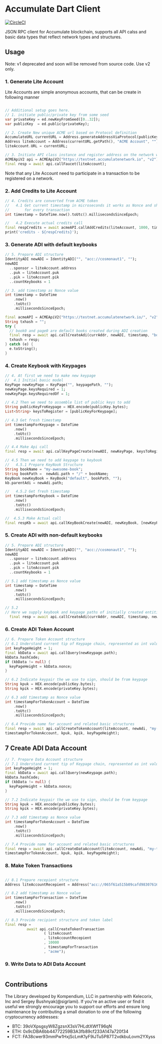 # Accumulate Dart Client

[![CircleCI](https://circleci.com/gh/kompendium-ano/accumulate-dart-client/tree/master.svg?style=svg&circle-token=1ae82503101537a31f2865115486b5d64419274b)](https://circleci.com/gh/kompendium-ano/accumulate-dart-client/tree/master)

JSON RPC client for Accumulate blockchain, supports all API calss and basic data types that reflect network types and structures.

## Usage

Note: v1 deprecated and soon will be removed from source code. Use v2 only.

### 1. Generate Lite Account

Lite Accounts are simple anonymous accounts, that can be create in following manner

```dart

// Additional setup goes here.
// 1. initiate public/private key from some seed
var privateKey = ed.newKeyFromSeed([0..32]);
var publicKey  = ed.public(privateKey);

// 2. Create New unique ACME url based on Protocol definition
AccumulateURL currentURL = Address.generateAddressViaProtocol(publicKey.bytes, "ACME");
Address liteAccount = Address(currentURL.getPath(), "ACME Account", "");
liteAccount.URL = currentURL;

// 3. Initiate API class instance and register address on the network with faucet
ACMEApiV2 api = ACMEApiV2("https://testnet.accumulatenetwork.io", "v2");
final resp = await api.callFaucet(liteAccount);
```

Note that any Lite Account need to participate in a transaction to be registered on a network.

### 2. Add Credits to Lite Account

```dart
// 4. Credits are converted from ACME token
//   4.1 Get current timestamp in microseconds it works as Nonce and shoud be unique
//       for every transaction
int timestamp = DateTime.now().toUtc().millisecondsSinceEpoch;

//   4.2 Execute actual credits call
final respCredits = await acmeAPI.callAddCredits(liteAccount, 1000, timestamp);
print('credits - ${respCredits}');
```


### 3. Generate ADI with default keybooks

```dart
// 5. Prepare ADI structure
IdentityADI newADI = IdentityADI("", "acc://cosmonaut1", "");
newADI
  ..sponsor = liteAccount.address
  ..puk = liteAccount.puk
  ..pik = liteAccount.pik
  ..countKeybooks = 1

// 3. add timestamp as Nonce value
int timestamp = DateTime
    .now()
    .toUtc()
    .millisecondsSinceEpoch;

final acmeAPI = ACMEApiV2("https://testnet.accumulatenetwork.io/", "v2");
String txhash = "";
try {
  // book0 and page0 are default books created during ADI creation
  final resp = await api.callCreateAdi(currAddr, newADI, timestamp, "book0", "page0");
  txhash = resp;
} catch (e) {
  e.toString();
}

```

### 4. Create Keybook with Keypages
```dart
// 4. At first we need to make new keypage
//  4.1 Initial basic model
KeyPage newKeyPage = KeyPage("", keypagePath, "");
newKeyPage.keysRequired = 1;
newKeyPage.keysRequiredOf = 1;

// 4.2 Then we need to assemble list of public keys to add  
String publicKeyFroKeypage = HEX.encode(publicKey.bytes);
List<String> keysToRegister = [publicKeyForKeypage]; 

// 4.3 Get fresh timestamp
int timestampForKeypage = DateTime
    .now()
    .toUtc()
    .millisecondsSinceEpoch;

// 4.4 Make Api call
final resp = await api.callKeyPageCreate(newADI, newKeyPage, keysToRegister, timestampForKeypage);

// 4.5 Then we need to add keypage to keybook
//   4.5.1 Prepare KeyNook Structure
String bookName = "my-awesome-book";
String bookPath =  newAdi.path + "/" + bookName;
KeyBook newKeyBook = KeyBook("default", bookPath, "");
kb.parentAdi = newAdi.path;

//   4.5.2 Get fresh timestamp
int timestampForKeybook = DateTime
    .now()
    .toUtc()
    .millisecondsSinceEpoch;

//  4.5.3 Make Actual call 
final respKb = await api.callKeyBookCreate(newADI, newKeyBook, [newKeyPage], timestampForKeyBook);
```

### 5. Create ADI with non-default keybooks

```dart
// 5. Prepare ADI structure
IdentityADI newADI = IdentityADI("", "acc://cosmonaut1", "");
newADI
  ..sponsor = liteAccount.address
  ..puk = liteAccount.puk
  ..pik = liteAccount.pik
  ..countKeybooks = 1

// 5.1 add timestamp as Nonce value
int timestamp = DateTime
    .now()
    .toUtc()
    .millisecondsSinceEpoch;

// 5.2
// Here we supply keybook and keypage paths of initially created entities
  final resp = await api.callCreateAdi(currAddr, newADI, timestamp, newKeyBook.path, newKeyPage.path);
```

### 6. Create ADI Token Account
```dart
// 6. Prepare Token Account structure
// 6.1 Understand current tip of Keypage chain, represented as int value, called "height"
int keyPageHeight = 1;
final kbData = await api.callQuery(newKeypage.path);
kbData.hashCode;
if (kbData != null) {
  keyPageHeight = kbData.nonce;
}

// 6.2 Indicate keypair the we use to sign, should be from keypage
String kpuk = HEX.encode(publicKey.bytes);
String kpik = HEX.encode(privateKey.bytes);

// 6.3 add timestamp as Nonce value
int timestampForTokenAccount = DateTime
    .now()
    .toUtc()
    .millisecondsSinceEpoch;

// 6.4 Provide name for account and related basic structures
final resp = await api.callCreateTokenAccount(liteAccount, newAdi, "my-token-acc", currentKeyBook.path,
timestampForTokenAccount, kpuk, kpik, keyPageHeight);

```

## 7 Create ADI Data Account
```dart
// 7. Prepare Data Account structure
// 7.1 Understand current tip of Keypage chain, represented as int value, called "height"
int keyPageHeight = 1;
final kbData = await api.callQuery(newKeypage.path);
kbData.hashCode;
if (kbData != null) {
  keyPageHeight = kbData.nonce;
}

// 7.2 Indicate keypair the we use to sign, should be from keypage
String kpuk = HEX.encode(publicKey.bytes);
String kpik = HEX.encode(privateKey.bytes);

// 7.3 add timestamp as Nonce value
int timestampForTokenAccount = DateTime
    .now()
    .toUtc()
    .millisecondsSinceEpoch;

// 7.4 Provide name for account and related basic structures
final resp = await api.callCreateDataAccount(liteAccount, newAdi, "my-token-acc", currentKeyBook.path,
timestampForTokenAccount, kpuk, kpik, keyPageHeight);
```

### 8. Make Token Transactions
```dart

// 8.1 Prepare recepient structure
Address liteAccountRecepient = Address("acc://065f61a515b09cafd98307616393f783528433731b58c306/acme","","")

// 8.2 add timestamp as Nonce value
int timestampForTransaction = DateTime
    .now()
    .toUtc()
    .millisecondsSinceEpoch;

// 8.3 Provide recipient structure and token label
final resp =
          await api.callCreateTokenTransaction
                  ( liteAccount
                  , liteAccountRecepient
                  , 10000
                  , timestampForTransaction
                  , "acme");
```

### 9. Write Data to ADI Data Account
```dart
```

## Contributions

The Library developed by Kompendium, LLC in partnership with Kelecorix, Inc and Sergey Bushnyak(@sigrlami).
If you're an active user or find it useful we strongly encourage you to support our efforts and ensure long maintenance by contributing a small donation to one of the following cryptocurrency addresses:

- BTC: 39oVXpsgsyW8ZgzsnX3sV7HLdtXWfT96qN
- ETH: 0x9cDBA6bb44772259B3A3fb89cf233A147a720f34
- FCT: FA38cwer93mmPw1HxjScLmK1yF9iJTu5P87T2vdkbuLovm2YXyss